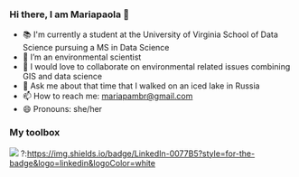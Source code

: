### Hi there, I am Mariapaola 👋

- 📚 I'm currently a student at the University of Virginia School of Data Science pursuing a MS in Data Science
- 🌱 I’m an environmental scientist 
- 👯 I would love to collaborate on environmental related issues combining GIS and data science 
- 💬 Ask me about that time that I walked on an iced lake in Russia  
- 📫 How to reach me: mariapambr@gmail.com
- 😄 Pronouns: she/her

### My toolbox 
[![](https://img.shields.io/badge/Medium-12100E?style=for-the-badge&logo=medium&logoColor=white)](https://medium.com/@zluvsand)
?:https://img.shields.io/badge/LinkedIn-0077B5?style=for-the-badge&logo=linkedin&logoColor=white
